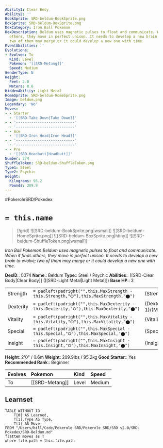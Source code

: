 ```yaml
---
Ability1: Clear Body
Ability2: ''
BookSprite: SRD-beldum-BookSprite.png
BoxSprite: SRD-beldum-BoxSprite.png
DexCategory: Iron Ball Pokemon
DexDescription: Beldum uses magnetic pulses to float and communicate. When it finds
  others, they move in perfect unison. It needs to develop a new brain to evolve;
  two of them may merge or it could develop a new one with time.
EventAbilities: ''
Evolutions:
- Evolves: To
  Kind: Level
  Pokemon: '[[SRD-Metang]]'
  Speed: Medium
GenderType: N
Height:
  Feet: 2.0
  Meters: 0.6
HiddenAbility: Light Metal
HomeSprite: SRD-beldum-HomeSprite.png
Image: beldum.png
Legendary: 'No'
Moves:
- - Starter
  - '[[SRD-Take Down|Take Down]]'
- - '---------------------------'
  - '---------------------------'
- - Ace
  - '[[SRD-Iron Head|Iron Head]]'
- - '---------------------------'
  - '---------------------------'
- - Pro
  - '[[SRD-Headbutt|Headbutt]]'
Number: 374
ShuffleToken: SRD-beldum-ShuffleToken.png
Type1: Steel
Type2: Psychic
Weight:
  Kilograms: 95.2
  Pounds: 209.9
---
```


#PokeroleSRD/Pokedex

# `= this.name`

> [!grid]
> ![[SRD-beldum-BookSprite.png|wsmall]]
> ![[SRD-beldum-HomeSprite.png]]
> ![[SRD-beldum-BoxSprite.png|htiny]]
> ![[SRD-beldum-ShuffleToken.png|wsmall]]


*Iron Ball Pokemon*
*Beldum uses magnetic pulses to float and communicate. When it finds others, they move in perfect unison. It needs to develop a new brain to evolve; two of them may merge or it could develop a new one with time.*

**DexID**:: 0374
**Name**:: Beldum
**Type**:: Steel / Psychic
**Abilities**:: [[SRD-Clear Body|Clear Body]] ([[SRD-Light Metal|Light Metal]])
**Base HP**:: 3

|           |                                                                                        |                                          |
| --------- | -------------------------------------------------------------------------------------- | ---------------------------------------- |
| Strength  | `= padleft(padright("",this.MaxStrength - this.Strength,"⭘"),this.MaxStrength,"⬤")`    | (Strength::2)/(MaxStrength::4)   |
| Dexterity | `= padleft(padright("",this.MaxDexterity - this.Dexterity,"⭘"),this.MaxDexterity,"⬤")` | (Dexterity:: 1)/(MaxDexterity::3) |
| Vitality  | `= padleft(padright("",this.MaxVitality - this.Vitality,"⭘"),this.MaxVitality,"⬤")`    | (Vitality::2)/(MaxVitality::5)   |
| Special   | `= padleft(padright("",this.MaxSpecial - this.Special,"⭘"),this.MaxSpecial,"⬤")`       | (Special::1)/(MaxSpecial::3)     |
| Insight   | `= padleft(padright("",this.MaxInsight - this.Insight,"⭘"),this.MaxInsight,"⬤")`       | (Insight::2)/(MaxInsight::4)     |

**Height**: 2'0" / 0.6m
**Weight**: 209.9lbs / 95.2kg
**Good Starter**:: Yes
**Recommended Rank**:: Beginner

| Evolves   | Pokemon        | Kind   | Speed   |
|:----------|:---------------|:-------|:--------|
| To        | [[SRD-Metang]] | Level  | Medium  |

## Learnset

```dataview
TABLE WITHOUT ID
    T[0] AS Learned,
    T[1].Type AS Type,
    T[1] AS Move
FROM "/Users/bill/Code/Pokerole SRD/Pokerole SRD/SRD v2.0/SRD-Pokedex/SRD-Beldum.md"
flatten moves as T
where file.path = this.file.path
```
